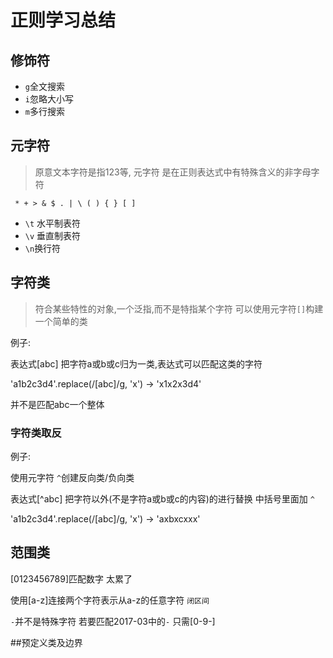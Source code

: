 # 正则学习总结

## 修饰符
* `g`全文搜索
* `i`忽略大小写
* `m`多行搜索 
## 元字符
> 原意文本字符是指123等, 元字符 是在正则表达式中有特殊含义的非字母字符

` * + > & $ . | \ ( ) { } [ ]`

* `\t` 水平制表符
* `\v` 垂直制表符
* `\n`换行符

## 字符类
> 符合某些特性的对象,一个泛指,而不是特指某个字符 可以使用元字符`[]`构建一个简单的类

例子: 

表达式[abc] 把字符a或b或c归为一类,表达式可以匹配这类的字符

'a1b2c3d4'.replace(/[abc]/g, 'x') -> 'x1x2x3d4'

并不是匹配abc一个整体

### 字符类取反
例子:

使用元字符 `^`创建反向类/负向类 

表达式[^abc] 把字符以外(不是字符a或b或c的内容)的进行替换 中括号里面加 `^`

'a1b2c3d4'.replace(/[abc]/g, 'x') -> 'axbxcxxx'

## 范围类

[0123456789]匹配数字 太累了

使用[a-z]连接两个字符表示从a-z的任意字符 `闭区间`

`-`并不是特殊字符 若要匹配2017-03中的`-` 只需[0-9-]

##预定义类及边界



















